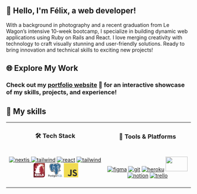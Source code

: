 ## 👋 Hello, I'm Félix, a web developer! 
With a background in photography and a recent graduation from Le Wagon’s intensive 10-week bootcamp, I specialize in building dynamic web applications using Ruby on Rails and React. I love merging creativity with technology to craft visually stunning and user-friendly solutions. Ready to bring innovation and technical skills to exciting new projects!

## 🌐 Explore My Work
### Check out my <a href = "https://filexf.github.io/felix-portfolio">portfolio website</a> 🌟  for an interactive showcase of my skills, projects, and experience!


## 🍳 My skills

<table align="center">
  <body>
    <tr>
      <td width="500px" align="center">
         <h3>🛠️ Tech Stack</h3>
      </td>
     <td width="400px" align="center">
         <h3>🔨 Tools & Platforms</h3>
      </td>
    </tr>
    <tr>
      <td height="100px" align="center">
        <a href="https://nextjs.org/" target="_blank" rel="noreferrer">
          <img src="https://www.svgrepo.com/show/354113/nextjs-icon.svg" alt="nextjs" width="40" height="40"/>
        </a>
        <a href="https://www.typescriptlang.org/" target="_blank" rel="noreferrer"><img src="https://upload.wikimedia.org/wikipedia/commons/4/4c/Typescript_logo_2020.svg" alt="tailwind" width="40" height="40"/></a>
        <a href="https://react.dev/learn" target="_blank" rel="noreferrer"><img src="https://cdn.iconscout.com/icon/free/png-512/free-react-logo-icon-download-in-svg-png-gif-file-formats--wordmark-programming-langugae-freebies-pack-logos-icons-1175110.png?f=webp&w=512" alt="react" width="40" height="40"/></a>
       <a href="https://tailwindcss.com/" target="_blank" rel="noreferrer"><img src="https://upload.wikimedia.org/wikipedia/commons/d/d5/Tailwind_CSS_Logo.svg" alt="tailwind" width="40" height="40"/></a>
      <a href="https://rubyonrails.org" target="_blank" rel="noreferrer"> <img src="https://raw.githubusercontent.com/devicons/devicon/master/icons/rails/rails-original-wordmark.svg" alt="rails" width="40" height="40"/></a>
      <a href="https://www.postgresql.org" target="_blank" rel="noreferrer"> <img src="https://raw.githubusercontent.com/devicons/devicon/master/icons/postgresql/postgresql-original-wordmark.svg" alt="postgresql" width="40" height="40"/></a>
        <a href="https://developer.mozilla.org/en-US/docs/Web/JavaScript" target="_blank" rel="noreferrer"> <img src="https://raw.githubusercontent.com/devicons/devicon/master/icons/javascript/javascript-original.svg" alt="javascript" width="40" height="40"/></a>
      </td>
      <td height="100px" align="center">
  <a href="https://www.figma.com/" target="_blank" rel="noreferrer"><img src="https://www.vectorlogo.zone/logos/figma/figma-icon.svg" alt="figma" width="40" height="40"/></a> 
        <a href="https://git-scm.com/" target="_blank" rel="noreferrer"><img src="https://humancoders-formations.s3.amazonaws.com/uploads/course/logo/10/formation-git.png" alt="git" width="40" height="40"/></a>
        <a href="https://www.heroku.com/" target="_blank" rel="noreferrer"><img src="https://media.licdn.com/dms/image/C4E0BAQGmNZMDOpmMQg/company-logo_200_200/0/1519905610801?e=2147483647&v=beta&t=y372VIX1duemyS-L8Dopqyw4zhIP-XF6liv8gSFWXyw" alt="heroku" width="40" height="40"/></a>
        <a href="https://www.docker.com/" target="_blank" rel="noreferrer"><img src="https://cdn.freelogovectors.net/wp-content/uploads/2023/09/docker_logo-freelogovectors.net_.png?lossy=1&ssl=1" width="60" height="40"/></a>
        <a href="https://www.notion.so/fr-fr" target="_blank" rel="noreferrer"><img src="https://upload.wikimedia.org/wikipedia/commons/thumb/e/e9/Notion-logo.svg/1200px-Notion-logo.svg.png" alt="notion" width="40" height="40"/></a>
        <a href="https://trello.com/fr" target="_blank" rel="noreferrer"><img src="https://encrypted-tbn0.gstatic.com/images?q=tbn:ANd9GcSuyR3iLqPZc9Oaem6myEQ7rp2iHugBg3b9q-uCXWRvag&s" alt="trello" width="40" height="40"/></a>
      </td>
    </tr>
  </body>
</table>
